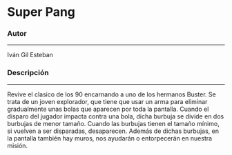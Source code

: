 # Super Pang

### Autor
---
Iván Gil Esteban

### Descripción
---
Revive el clasico de los 90 encarnando a uno de los hermanos Buster. Se trata de un joven explorador, que tiene que usar un arma para eliminar gradualmente unas bolas que aparecen por toda la pantalla. Cuando el disparo del jugador impacta contra una bola, dicha burbuja se divide en dos burbujas de menor tamaño. Cuando las burbujas tienen el tamaño mínimo, si vuelven a ser disparadas, desaparecen. Además de dichas burbujas, en la pantalla también hay muros, nos ayudarán o entorpecerán en nuestra misión.
